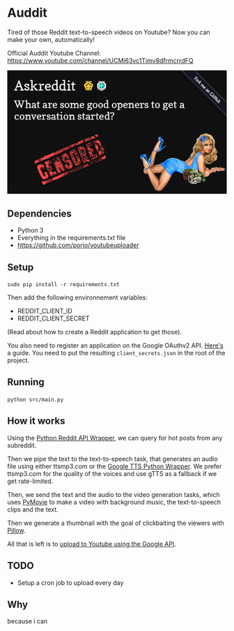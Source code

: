 # Auddit

Tired of those Reddit text-to-speech videos on Youtube? Now you can make your own, automatically!

Official Auddit Youtube Channel: https://www.youtube.com/channel/UCMi63vc1Timv8dfrmcrrdFQ

![thumbnail](./doc/test.png)

## Dependencies

- Python 3
- Everything in the requirements.txt file
- https://github.com/porjo/youtubeuploader

## Setup

`sudo pip install -r requirements.txt`

Then add the following environnement variables:

- REDDIT_CLIENT_ID
- REDDIT_CLIENT_SECRET

(Read about how to create a Reddit application to get those).

You also need to register an application on the Google OAuthv2 API. [Here's](https://developers.google.com/youtube/v3/guides/uploading_a_video) a guide. You need to put the resulting `client_secrets.json` in the root of the project.

## Running

`python src/main.py`

## How it works

Using the [Python Reddit API Wrapper](https://github.com/praw-dev/praw), we can query for hot posts from any subreddit. 

Then we pipe the text to the text-to-speech task, that generates an audio file using either ttsmp3.com or the [Google TTS Python Wrapper](https://gtts.readthedocs.io/en/latest/index.html). We prefer ttsmp3.com for the quality of the voices and use gTTS as a fallback if we get rate-limited.

Then, we send the text and the audio to the video generation tasks, which uses [PyMovie](https://zulko.github.io/moviepy/) to make a video with background music, the text-to-speech clips and the text.

Then we generate a thumbnail with the goal of clickbaiting the viewers with [Pillow](https://pillow.readthedocs.io/en/stable/).

All that is left is to [upload to Youtube using the Google API](https://github.com/porjo/youtubeuploader).

## TODO

- Setup a cron job to upload every day

## Why

because i can

